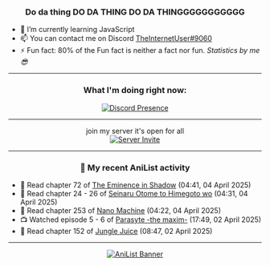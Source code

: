 <div align="center">

### Do da thing DO DA THING DO DA THINGGGGGGGGGGG
</div>

- 🌱 I’m currently learning JavaScript
- 📫 You can contact me on Discord [TheInternetUser#9060](https://discord.com/users/534117072796385300)
- ⚡ Fun fact: 80% of the Fun fact is neither a fact nor fun. _Statistics by me 😎_
<hr>

<div align="center">

### What I'm doing right now:
[![Discord Presence](https://lanyard.cnrad.dev/api/534117072796385300)](https://discord.com/users/534117072796385300)
<hr>

join my server it's open for all <br>
[![Server Invite](https://invidget.switchblade.xyz/bfYgVHxrSs)](https://discord.gg/bfYgVHxrSs)

<hr>
  
### 🌸 My recent AniList activity

</div>

<!-- ANILIST_ACTIVITY:start -->

-   📖 Read chapter 72 of [The Eminence in Shadow](https://anilist.co/manga/106758) (04:41, 04 April 2025)
-   📖 Read chapter 24 - 26 of [Seinaru Otome to Himegoto wo](https://anilist.co/manga/181248) (04:31, 04 April 2025)
-   📖 Read chapter 253 of [Nano Machine](https://anilist.co/manga/120980) (04:22, 04 April 2025)
-   📺 Watched episode 5 - 6 of [Parasyte -the maxim-](https://anilist.co/anime/20623) (17:49, 02 April 2025)
-   📖 Read chapter 152 of [Jungle Juice](https://anilist.co/manga/128882) (08:47, 02 April 2025)

<!-- ANILIST_ACTIVITY:end -->
<hr>

<div align="center">

[![AniList Banner](https://img.anili.st/User/929966)](https://anilist.co/user/TheInternetUser)

<!-- ![Profile views](https://gpvc.arturio.dev/TheInternetUse7) Since 2023-01-09 -->
<br>


</div>
